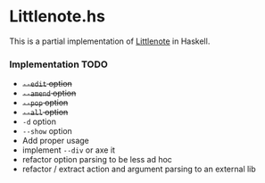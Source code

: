 # Littlenote.hs

This is a partial implementation of [Littlenote](https://github.com/jtrim/littlenote) in Haskell.

### Implementation TODO

- ~~`--edit` option~~
- ~~`--amend` option~~
- ~~`--pop` option~~
- ~~`--all` option~~
- `-d` option
- `--show` option
- Add proper usage
- implement `--div` or axe it
- refactor option parsing to be less ad hoc
- refactor / extract action and argument parsing to an external lib

